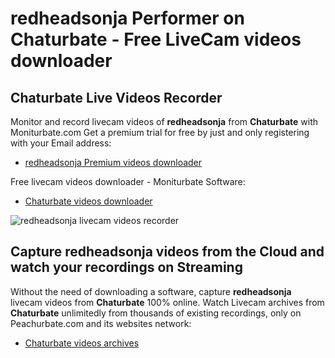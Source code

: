 # redheadsonja Performer on Chaturbate - Free LiveCam videos downloader

## Chaturbate Live Videos Recorder

Monitor and record livecam videos of **redheadsonja** from **Chaturbate** with Moniturbate.com
Get a premium trial for free by just and only registering with your Email address:
* [redheadsonja Premium videos downloader](https://moniturbate.com/request-demo-licence-key.html)

Free livecam videos downloader - Moniturbate Software:
* [Chaturbate videos downloader](https://moniturbate.com/moniturbate-download-software.html)

![redheadsonja livecam videos recorder](https://peachurnet.com/templates/moniturbate-software.png)


## Capture redheadsonja videos from the Cloud and watch your recordings on Streaming

Without the need of downloading a software, capture **redheadsonja** livecam videos from **Chaturbate** 100% online.
Watch Livecam archives from **Chaturbate** unlimitedly from thousands of existing recordings, only on Peachurbate.com and its websites network:
* [Chaturbate videos archives](https://peachurnet.com/)